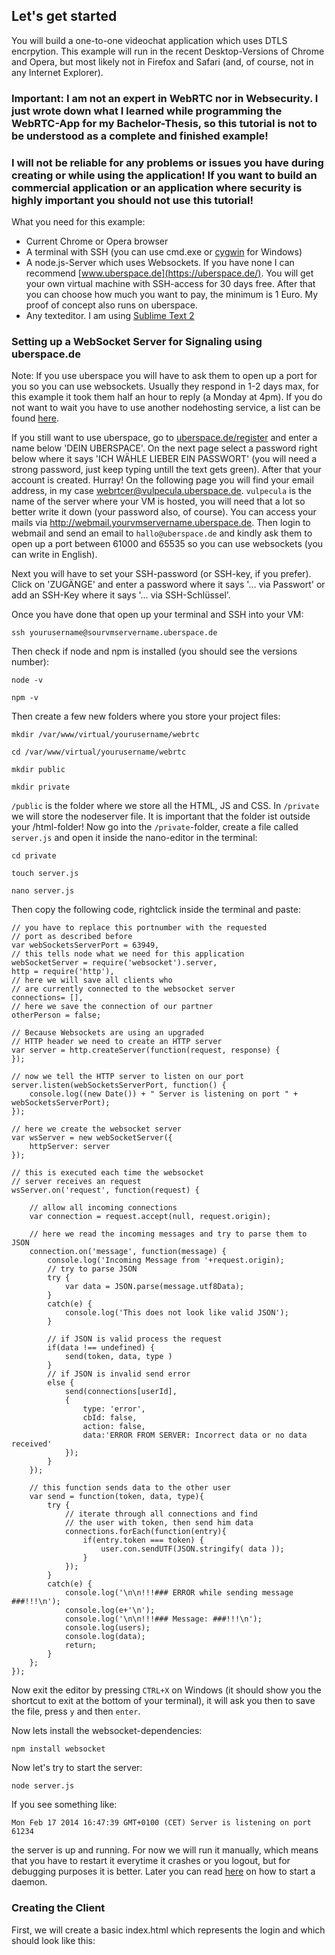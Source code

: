 ## Let's get started

You will build a one-to-one videochat application which uses DTLS encrpytion. This example will run in the recent Desktop-Versions of Chrome and Opera, but most likely not in Firefox and Safari (and, of course, not in any Internet Explorer).

### Important: I am not an expert in WebRTC nor in Websecurity. I just wrote down what I learned while programming the WebRTC-App for my Bachelor-Thesis, so this tutorial is not to be understood as a complete and finished example!
### I will not be reliable for any problems or issues you have during creating or while using the application! If you want to build an commercial application or an application where security is highly important you should not use this tutorial!

What you need for this example:

- Current Chrome or Opera browser
- A terminal with SSH (you can use cmd.exe or [cygwin](http://www.cygwin.com/) for Windows)
- A node.js-Server which uses Websockets. If you have none I can recommend [www.uberspace.de](https://uberspace.de/). You will get your own virtual machine with SSH-access for 30 days free. After that you can choose how much you want to pay, the minimum is 1 Euro. My proof of concept also runs on uberspace.
- Any texteditor. I am using [Sublime Text 2](http://www.sublimetext.com/2)


### Setting up a WebSocket Server for Signaling using uberspace.de

Note: If you use uberspace you will have to ask them to open up a port for you so you can use websockets. Usually they respond in 1-2 days max, for this example it took them half an hour to reply (a Monday at 4pm). If you do not want to wait you have to use another nodehosting service, a list can be found [here](https://github.com/joyent/node/wiki/Node-Hosting).

If you still want to use uberspace, go to [uberspace.de/register](https://uberspace.de/register) and enter a name below 'DEIN UBERSPACE'. On the next page select a password right below where it says 'ICH WÄHLE LIEBER EIN PASSWORT' (you will need a strong password, just keep typing untill the text gets green). After that your account is created. Hurray! On the following page you will find your email address, in my case webrtcer@vulpecula.uberspace.de. `vulpecula` is the name of the server where your VM is hosted, you will need that a lot so better write it down (your password also, of course). You can access your mails via http://webmail.yourvmservername.uberspace.de.
Then login to webmail and send an email to `hallo@uberspace.de` and kindly ask them to open up a port between 61000 and 65535 so you can use websockets (you can write in English).

Next you will have to set your SSH-password (or SSH-key, if you prefer). Click on 'ZUGÄNGE' and enter a password where it says '… via Passwort' or add an SSH-Key where it says '… via SSH-Schlüssel'.

Once you have done that open up your terminal and SSH into your VM:

	ssh yourusername@sourvmservername.uberspace.de

Then check if node and npm is installed (you should see the versions number):

`node -v`

`npm -v`

Then create a few new folders where you store your project files:

`mkdir /var/www/virtual/yourusername/webrtc`

`cd /var/www/virtual/yourusername/webrtc`

`mkdir public`

`mkdir private`

`/public` is the folder where we store all the HTML, JS and CSS. In `/private` we will store the nodeserver file. It is important that the folder ist outside your /html-folder! Now go into the `/private`-folder, create a file called `server.js` and open it inside the nano-editor in the terminal:

`cd private`

`touch server.js`

`nano server.js`

Then copy the following code, rightclick inside the terminal and paste:

	// you have to replace this portnumber with the requested
	// port as described before
	var webSocketsServerPort = 63949,
	// this tells node what we need for this application
	webSocketServer = require('websocket').server,
	http = require('http'),
	// here we will save all clients who
	// are currently connected to the websocket server
	connections= [],
	// here we save the connection of our partner
	otherPerson = false;

	// Because Websockets are using an upgraded
	// HTTP header we need to create an HTTP server
	var server = http.createServer(function(request, response) {
	});

	// now we tell the HTTP server to listen on our port
	server.listen(webSocketsServerPort, function() {
		console.log((new Date()) + " Server is listening on port " + webSocketsServerPort);
	});

	// here we create the websocket server
	var wsServer = new webSocketServer({
		httpServer: server
	});

	// this is executed each time the websocket
	// server receives an request
	wsServer.on('request', function(request) {

		// allow all incoming connections
		var connection = request.accept(null, request.origin);

		// here we read the incoming messages and try to parse them to JSON
		connection.on('message', function(message) {
			console.log('Incoming Message from '+request.origin);
			// try to parse JSON
			try {
				var data = JSON.parse(message.utf8Data);
			}
			catch(e) {
				console.log('This does not look like valid JSON');
			}

			// if JSON is valid process the request
			if(data !== undefined) {
				send(token, data, type )
			}
			// if JSON is invalid send error
			else {
				send(connections[userId],
				{
					type: 'error',
					cbId: false,
					action: false,
					data:'ERROR FROM SERVER: Incorrect data or no data received'
				});
			}
		});

		// this function sends data to the other user
		var send = function(token, data, type){
			try {
				// iterate through all connections and find
				// the user with token, then send him data
				connections.forEach(function(entry){
					if(entry.token === token) {
						user.con.sendUTF(JSON.stringify( data ));
					}
				});
			}
			catch(e) {
				console.log('\n\n!!!### ERROR while sending message ###!!!\n');
				console.log(e+'\n');
				console.log('\n\n!!!### Message: ###!!!\n');
				console.log(users);
				console.log(data);
				return;
			}
		};
	});

Now exit the editor by pressing `CTRL+X` on Windows (it should show you the shortcut to exit at the bottom of your terminal), it will ask you then to save the file, press `y` and then `enter`.

Now lets install the websocket-dependencies:

`npm install websocket`

Now let's try to start the server:

`node server.js`

If you see something like:

`Mon Feb 17 2014 16:47:39 GMT+0100 (CET) Server is listening on port 61234`

the server is up and running. For now we will run it manually, which means that you have to restart it everytime it crashes or you logout, but for debugging purposes it is better. Later you can read [here](https://uberspace.de/dokuwiki/development:nodejs) on how to start a daemon.

### Creating the Client

First, we will create a basic index.html which represents the login and which should look like this: